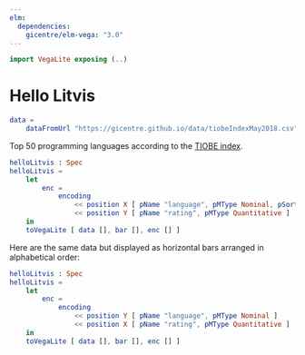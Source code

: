 ```yaml
---
elm:
  dependencies:
    gicentre/elm-vega: "3.0"
---
```


```elm {l=hidden}
import VegaLite exposing (..)
```

# Hello Litvis

```elm {l=hidden}
data =
    dataFromUrl "https://gicentre.github.io/data/tiobeIndexMay2018.csv"
```

Top 50 programming languages according to the [TIOBE index](https://www.tiobe.com/tiobe-index).

```elm {v siding}
helloLitvis : Spec
helloLitvis =
    let
        enc =
            encoding
                << position X [ pName "language", pMType Nominal, pSort [ soByField "rating" Mean, Descending ] ]
                << position Y [ pName "rating", pMType Quantitative ]
    in
    toVegaLite [ data [], bar [], enc [] ]
```

Here are the same data but displayed as horizontal bars arranged in alphabetical order:

```elm {v siding}
helloLitvis : Spec
helloLitvis =
    let
        enc =
            encoding
                << position Y [ pName "language", pMType Nominal ]
                << position X [ pName "rating", pMType Quantitative ]
    in
    toVegaLite [ data [], bar [], enc [] ]
```
